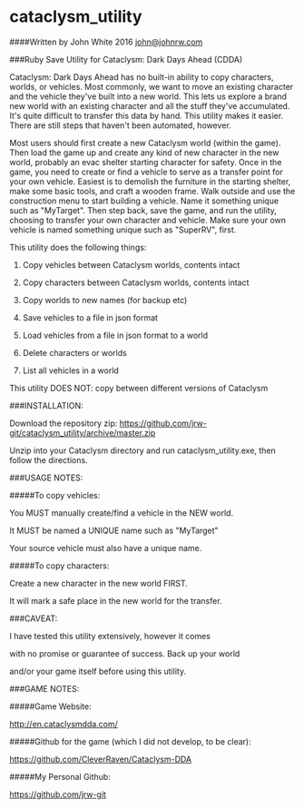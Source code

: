 # cataclysm_utility

####Written by John White 2016 john@johnrw.com

###Ruby Save Utility for Cataclysm: Dark Days Ahead (CDDA)

Cataclysm: Dark Days Ahead has no built-in ability to copy characters, worlds, or vehicles. 
Most commonly, we want to move an existing character and the vehicle they've built into a new world.
This lets us explore a brand new world with an existing character and all the stuff they've accumulated.
It's quite difficult to transfer this data by hand. This utility makes it easier. There are still steps
that haven't been automated, however.

Most users should first create a new Cataclysm world (within the game). Then load the game up and create
any kind of new character in the new world, probably an evac shelter starting character for safety.
Once in the game, you need to create or find a vehicle to serve as a transfer point for your own vehicle.
Easiest is to demolish the furniture in the starting shelter, make some basic tools, and craft a wooden frame.
Walk outside and use the construction menu to start building a vehicle. Name it something unique
such as "MyTarget". Then step back, save the game, and run the utility, choosing to transfer your own
character and vehicle. Make sure your own vehicle is named something unique such as "SuperRV", first.

This utility does the following things:

1) Copy vehicles between Cataclysm worlds, contents intact

2) Copy characters between Cataclysm worlds, contents intact

3) Copy worlds to new names (for backup etc)

4) Save vehicles to a file in json format

5) Load vehicles from a file in json format to a world

6) Delete characters or worlds

7) List all vehicles in a world

This utility DOES NOT: copy between different versions of Cataclysm


###INSTALLATION:

Download the repository zip:
https://github.com/jrw-git/cataclysm_utility/archive/master.zip

Unzip into your Cataclysm directory and run cataclysm_utility.exe, then follow the directions.


###USAGE NOTES:

#####To copy vehicles: 

You MUST manually create/find a vehicle in the NEW world.

It MUST be named a UNIQUE name such as "MyTarget"

Your source vehicle must also have a unique name.


#####To copy characters:

Create a new character in the new world FIRST.

It will mark a safe place in the new world for the transfer.


###CAVEAT:

I have tested this utility extensively, however it comes

with no promise or guarantee of success. Back up your world 

and/or your game itself before using this utility.


###GAME NOTES:

#####Game Website:

http://en.cataclysmdda.com/


#####Github for the game (which I did not develop, to be clear):

https://github.com/CleverRaven/Cataclysm-DDA


#####My Personal Github:

https://github.com/jrw-git


